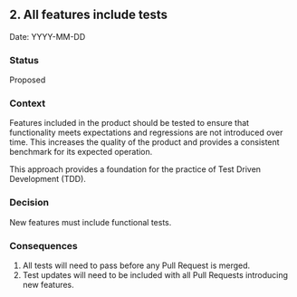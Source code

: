 ## 2. All features include tests

Date: YYYY-MM-DD

### Status
Proposed

### Context
Features included in the product should be tested to ensure that functionality meets expectations and regressions are not introduced over time. This increases the quality of the product and provides a consistent benchmark for its expected operation.

This approach provides a foundation for the practice of Test Driven Development (TDD).

### Decision
New features must include functional tests.

### Consequences
1. All tests will need to pass before any Pull Request is merged.
1. Test updates will need to be included with all Pull Requests introducing new features.
